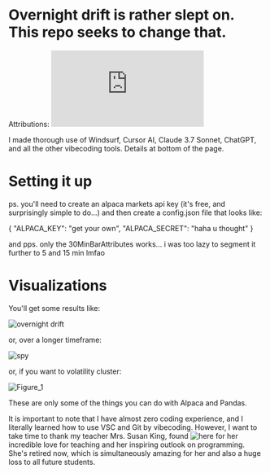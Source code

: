 # Overnight drift is rather slept on. This repo seeks to change that.

Attributions: ![New York Fed Research, Boyarchenko et al.](https://www.newyorkfed.org/medialibrary/media/research/staff_reports/sr917.pdf)

I made thorough use of Windsurf, Cursor AI, Claude 3.7 Sonnet, ChatGPT, and all the other vibecoding tools. Details at bottom of the page.

# Setting it up
ps. you'll need to create an alpaca markets api key (it's free, and surprisingly simple to do...) and then create a config.json file that looks like:

{
"ALPACA_KEY": "get your own",
"ALPACA_SECRET": "haha u thought"
}

and pps. only the 30MinBarAttributes works... i was too lazy to segment it further to 5 and 15 min lmfao

# Visualizations
You'll get some results like:

![overnight drift](https://github.com/user-attachments/assets/ac8779de-6589-401a-b529-47ee46d13489)

or, over a longer timeframe:

![spy](https://github.com/user-attachments/assets/0af92407-0d09-455d-9c78-4a671e684c41)

or, if you want to volatility cluster:

![Figure_1](https://github.com/user-attachments/assets/538774db-941f-43c1-aae8-5a0d7acc9213)

These are only some of the things you can do with Alpaca and Pandas. 

It is important to note that I have almost zero coding experience, and I literally learned how to use VSC and Git by vibecoding. However, I want to take time to thank my teacher Mrs. Susan King, found ![here](https://www.linkedin.com/in/susan-king-00335bba/) for her incredible love for teaching and her inspiring outlook on programming. She's retired now, which is simultaneously amazing for her and also a huge loss to all future students.
